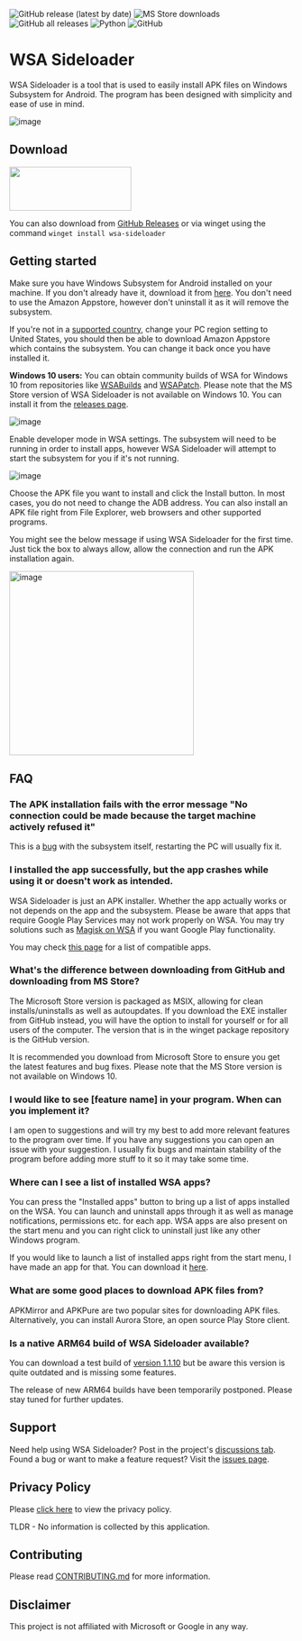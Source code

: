 ![GitHub release (latest by date)](https://img.shields.io/github/v/release/infinitepower18/wsa-sideloader)
![MS Store downloads](https://img.shields.io/badge/ms%20store%20downloads-65k%2B-brightgreen)
![GitHub all releases](https://img.shields.io/github/downloads/infinitepower18/WSA-Sideloader/total?label=github%20downloads)
![Python](https://img.shields.io/badge/python-3.10%20|%203.11%20ARM64-yellow)
![GitHub](https://img.shields.io/github/license/infinitepower18/wsa-sideloader)

# WSA Sideloader
WSA Sideloader is a tool that is used to easily install APK files on Windows Subsystem for Android. The program has been designed with simplicity and ease of use in mind.

![image](https://user-images.githubusercontent.com/44692189/172241903-a66b7d9f-0692-4178-81e4-561e3978ed9b.png)

## Download

<p><a href="https://www.microsoft.com/store/apps/9NMFSJB25QJR?cid=ghreadme">
<img src="https://user-images.githubusercontent.com/44692189/202488021-8670126b-e109-4ef7-ab98-3ee19396d71d.png" width="216" height="78">
</a></p>

You can also download from [GitHub Releases](https://github.com/infinitepower18/WSA-Sideloader/releases) or via winget using the command `winget install wsa-sideloader`
                
## Getting started

Make sure you have Windows Subsystem for Android installed on your machine. If you don't already have it, download it from [here](https://aka.ms/AmazonAppstore). You don't need to use the Amazon Appstore, however don't uninstall it as it will remove the subsystem.

If you're not in a [supported country](https://support.microsoft.com/en-us/windows/countries-and-regions-that-support-amazon-appstore-on-windows-d8dd17c7-5994-4187-9527-ddb076f9493e), change your PC region setting to United States, you should then be able to download Amazon Appstore which contains the subsystem. You can change it back once you have installed it.

**Windows 10 users:** You can obtain community builds of WSA for Windows 10 from repositories like [WSABuilds](https://github.com/MustardChef/WSABuilds) and [WSAPatch](https://github.com/cinit/WSAPatch). Please note that the MS Store version of WSA Sideloader is not available on Windows 10. You can install it from the [releases page](https://github.com/infinitepower18/WSA-Sideloader/releases).

![image](https://user-images.githubusercontent.com/44692189/173249543-1a96679f-0773-4e41-8ddc-10e71ae189c2.png)

Enable developer mode in WSA settings. The subsystem will need to be running in order to install apps, however WSA Sideloader will attempt to start the subsystem for you if it's not running.

![image](https://user-images.githubusercontent.com/44692189/182655019-5cd310c6-8bbd-43b6-a60b-ebd35c12748c.png)

Choose the APK file you want to install and click the Install button. In most cases, you do not need to change the ADB address. You can also install an APK file right from File Explorer, web browsers and other supported programs.

You might see the below message if using WSA Sideloader for the first time. Just tick the box to always allow, allow the connection and run the APK installation again.

<img width="327" alt="image" src="https://user-images.githubusercontent.com/44692189/195931968-3450beb9-895c-436b-8682-5b28727dc81a.png">

## FAQ

### The APK installation fails with the error message "No connection could be made because the target machine actively refused it"
This is a [bug](https://github.com/microsoft/WSA/issues/136) with the subsystem itself, restarting the PC will usually fix it.

### I installed the app successfully, but the app crashes while using it or doesn't work as intended.
WSA Sideloader is just an APK installer. Whether the app actually works or not depends on the app and the subsystem. Please be aware that apps that require Google Play Services may not work properly on WSA. You may try solutions such as [Magisk on WSA](https://github.com/LSPosed/MagiskOnWSALocal) if you want Google Play functionality.

You may check [this page](https://github.com/riverar/wsa-app-compatibility) for a list of compatible apps.

### What's the difference between downloading from GitHub and downloading from MS Store?
The Microsoft Store version is packaged as MSIX, allowing for clean installs/uninstalls as well as autoupdates. If you download the EXE installer from GitHub instead, you will have the option to install for yourself or for all users of the computer. The version that is in the winget package repository is the GitHub version.

It is recommended you download from Microsoft Store to ensure you get the latest features and bug fixes. Please note that the MS Store version is not available on Windows 10.

### I would like to see [feature name] in your program. When can you implement it?
I am open to suggestions and will try my best to add more relevant features to the program over time. If you have any suggestions you can open an issue with your suggestion. I usually fix bugs and maintain stability of the program before adding more stuff to it so it may take some time.

### Where can I see a list of installed WSA apps?
You can press the "Installed apps" button to bring up a list of apps installed on the WSA. You can launch and uninstall apps through it as well as manage notifications, permissions etc. for each app. WSA apps are also present on the start menu and you can right click to uninstall just like any other Windows program.

If you would like to launch a list of installed apps right from the start menu, I have made an app for that. You can download it [here](https://github.com/infinitepower18/WSA-InstalledApps).

### What are some good places to download APK files from?
APKMirror and APKPure are two popular sites for downloading APK files. Alternatively, you can install Aurora Store, an open source Play Store client.

### Is a native ARM64 build of WSA Sideloader available?
You can download a test build of [version 1.1.10](https://github.com/infinitepower18/WSA-Sideloader/releases/tag/v1.1.10) but be aware this version is quite outdated and is missing some features.

The release of new ARM64 builds have been temporarily postponed. Please stay tuned for further updates.

## Support

Need help using WSA Sideloader? Post in the project's [discussions tab](https://github.com/infinitepower18/WSA-Sideloader/discussions). Found a bug or want to make a feature request? Visit the [issues page](https://github.com/infinitepower18/WSA-Sideloader/issues).

## Privacy Policy

Please [click here](https://ahnafmahmud.me/apps/WSA-Sideloader/PrivacyPolicy.html) to view the privacy policy.

TLDR - No information is collected by this application.

## Contributing

Please read [CONTRIBUTING.md](https://github.com/infinitepower18/WSA-Sideloader/blob/main/CONTRIBUTING.md) for more information.

## Disclaimer
This project is not affiliated with Microsoft or Google in any way.
